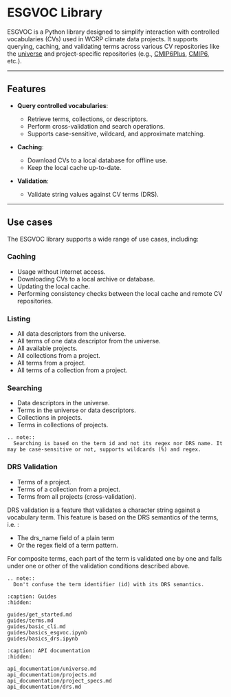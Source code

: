 # ESGVOC Library

ESGVOC is a Python library designed to simplify interaction with controlled vocabularies (CVs) used in WCRP climate data projects. It supports querying, caching, and validating terms across various CV repositories like the [universe](https://github.com/WCRP-CMIP/WCRP-universe/tree/esgvoc) and project-specific repositories (e.g., [CMIP6Plus](https://github.com/WCRP-CMIP/CMIP6Plus_CVs/tree/esgvoc), [CMIP6](https://github.com/WCRP-CMIP/CMIP6_CVs/tree/esgvoc), etc.).

---

## Features

- **Query controlled vocabularies**:
  - Retrieve terms, collections, or descriptors.
  - Perform cross-validation and search operations.
  - Supports case-sensitive, wildcard, and approximate matching.

- **Caching**:
  - Download CVs to a local database for offline use.
  - Keep the local cache up-to-date.

- **Validation**:
  - Validate string values against CV terms (DRS).

---

## Use cases 

The ESGVOC library supports a wide range of use cases, including:

### Caching

- Usage without internet access.
- Downloading CVs to a local archive or database.
- Updating the local cache.
- Performing consistency checks between the local cache and remote CV repositories.

### Listing

- All data descriptors from the universe.  
- All terms of one data descriptor from the universe.  
- All available projects.  
- All collections from a project.  
- All terms from a project.  
- All terms of a collection from a project.  

### Searching

- Data descriptors in the universe.
- Terms in the universe or data descriptors.
- Collections in projects.
- Terms in collections of projects.

```{eval-rst}
.. note::
  Searching is based on the term id and not its regex nor DRS name. It may be case-sensitive or not, supports wildcards (%) and regex.
```

### DRS Validation

- Terms of a project.  
- Terms of a collection from a project.  
- Terms from all projects (cross-validation).

DRS validation is a feature that validates a character string against a vocabulary term. This feature is based on the DRS semantics of the terms, i.e. :
- The drs_name field of a plain term
- Or the regex field of a term pattern.

For composite terms, each part of the term is validated one by one and falls under one or other of the validation conditions described above.

```{eval-rst}
.. note::
  Don't confuse the term identifier (id) with its DRS semantics.
```

```{toctree}
:caption: Guides
:hidden:

guides/get_started.md
guides/terms.md
guides/basic_cli.md
guides/basics_esgvoc.ipynb
guides/basics_drs.ipynb
```

```{toctree}
:caption: API documentation
:hidden:

api_documentation/universe.md
api_documentation/projects.md
api_documentation/project_specs.md
api_documentation/drs.md
```